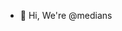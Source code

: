 - 👋 Hi, We're @medians

<!---
medians/medians is a ✨ special ✨ repository because its `README.md` (this file) appears on your GitHub profile.
You can click the Preview link to take a look at your changes.
--->
